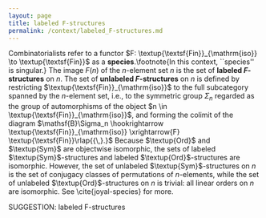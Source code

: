 ```yaml
---
layout: page
title: labeled F-structures
permalink: /context/labeled_F-structures.md
---
```

Combinatorialists refer to a functor $F: \textup{\textsf{Fin}}_{\mathrm{iso}} \to \textup{\textsf{Fin}}$ as a **species**.\footnote{In this context, ``species'' is singular.} The image $F(n)$ of the $n$-element set $n$ is the set of **labeled $F$-structures** on $n$. The set of **unlabeled $F$-structures** on $n$ is defined by restricting  $\textup{\textsf{Fin}}_{\mathrm{iso}}$ to the full subcategory spanned by the $n$-element set, i.e., to the symmetric group $\Sigma_n$ regarded as the group of automorphisms of the object $n \in \textup{\textsf{Fin}}_{\mathrm{iso}}$, and forming the colimit of the diagram $\mathsf{B}\Sigma_n \hookrightarrow \textup{\textsf{Fin}}_{\mathrm{iso}} \xrightarrow{F} \textup{\textsf{Fin}}\rlap{{\,}.}$ Because $\textup{Ord}$ and $\textup{Sym}$ are objectwise isomorphic, the sets of labeled $\textup{Sym}$-structures and labeled $\textup{Ord}$-structures are isomorphic. However, the set of unlabeled $\textup{Sym}$-structures on $n$ is the set of conjugacy classes of permutations of $n$-elements, while the set of unlabeled $\textup{Ord}$-structures on $n$ is trivial: all linear orders on $n$ are isomorphic. See \cite{joyal-species} for more.


SUGGESTION: labeled F-structures